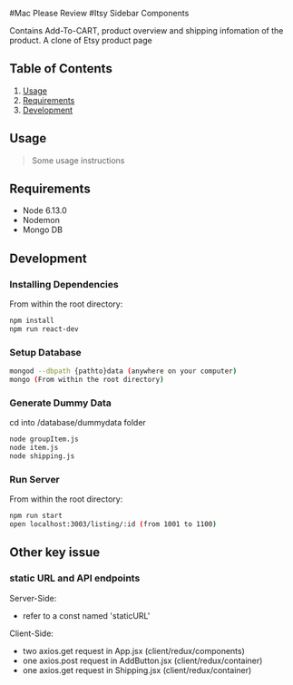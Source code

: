 #Mac Please Review 
#Itsy Sidebar Components

Contains Add-To-CART, product overview and shipping infomation of the product.
A clone of Etsy product page

## Table of Contents

1. [Usage](#Usage)
1. [Requirements](#requirements)
1. [Development](#development)

## Usage

> Some usage instructions

## Requirements

- Node 6.13.0
- Nodemon
- Mongo DB

## Development

### Installing Dependencies

From within the root directory:

```sh
npm install
npm run react-dev

```

### Setup Database

```sh
mongod --dbpath {pathto}data (anywhere on your computer)
mongo (From within the root directory)

```

### Generate Dummy Data

cd into /database/dummydata folder

```sh
node groupItem.js
node item.js
node shipping.js

```

### Run Server

From within the root directory:

```sh
npm run start
open localhost:3003/listing/:id (from 1001 to 1100)

```

## Other key issue

### static URL and API endpoints

Server-Side:
- refer to a const named 'staticURL'

Client-Side:
- two axios.get request in App.jsx (client/redux/components)
- one axios.post request in AddButton.jsx (client/redux/container)
- one axios.get request in Shipping.jsx (client/redux/container)

